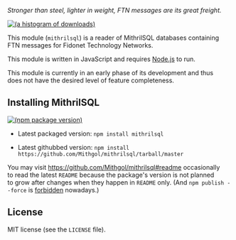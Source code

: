 *Stronger than steel, lighter in weight, FTN messages are its great freight.*

[![(a histogram of downloads)](https://nodei.co/npm-dl/mithrilsql.png?height=3)](https://npmjs.org/package/mithrilsql)

This module (`mithrilsql`) is a reader of MithrilSQL databases containing FTN messages for Fidonet Technology Networks.

This module is written in JavaScript and requires [Node.js](http://nodejs.org/) to run.

This module is currently in an early phase of its development and thus does not have the desired level of feature completeness.

## Installing MithrilSQL

[![(npm package version)](https://nodei.co/npm/mithrilsql.png?downloads=true&downloadRank=true)](https://npmjs.org/package/mithrilsql)

* Latest packaged version: `npm install mithrilsql`

* Latest githubbed version: `npm install https://github.com/Mithgol/mithrilsql/tarball/master`

You may visit https://github.com/Mithgol/mithrilsql#readme occasionally to read the latest `README` because the package's version is not planned to grow after changes when they happen in `README` only. (And `npm publish --force` is [forbidden](http://blog.npmjs.org/post/77758351673/no-more-npm-publish-f) nowadays.)

## License

MIT license (see the `LICENSE` file).
